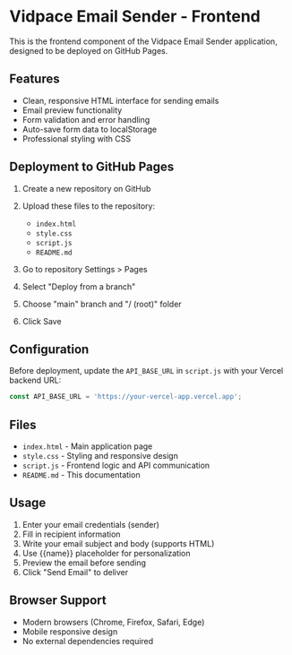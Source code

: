 # Vidpace Email Sender - Frontend

This is the frontend component of the Vidpace Email Sender application, designed to be deployed on GitHub Pages.

## Features

- Clean, responsive HTML interface for sending emails
- Email preview functionality
- Form validation and error handling
- Auto-save form data to localStorage
- Professional styling with CSS

## Deployment to GitHub Pages

1. Create a new repository on GitHub
2. Upload these files to the repository:
   - `index.html`
   - `style.css`
   - `script.js`
   - `README.md`

3. Go to repository Settings > Pages
4. Select "Deploy from a branch"
5. Choose "main" branch and "/ (root)" folder
6. Click Save

## Configuration

Before deployment, update the `API_BASE_URL` in `script.js` with your Vercel backend URL:

```javascript
const API_BASE_URL = 'https://your-vercel-app.vercel.app';
```

## Files

- `index.html` - Main application page
- `style.css` - Styling and responsive design
- `script.js` - Frontend logic and API communication
- `README.md` - This documentation

## Usage

1. Enter your email credentials (sender)
2. Fill in recipient information
3. Write your email subject and body (supports HTML)
4. Use {{name}} placeholder for personalization
5. Preview the email before sending
6. Click "Send Email" to deliver

## Browser Support

- Modern browsers (Chrome, Firefox, Safari, Edge)
- Mobile responsive design
- No external dependencies required

